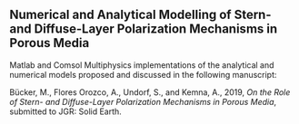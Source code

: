 ## Numerical and Analytical Modelling of Stern- and Diffuse-Layer Polarization Mechanisms in Porous Media

Matlab and Comsol Multiphysics implementations of the analytical and numerical models proposed and discussed in the following manuscript:

Bücker, M., Flores Orozco, A., Undorf, S., and Kemna, A., 2019, *On the Role of Stern- and Diffuse-Layer Polarization
Mechanisms in Porous Media*, submitted to JGR: Solid Earth.
